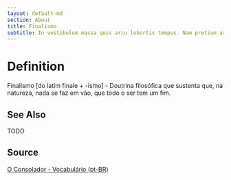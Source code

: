 ```yaml
---
layout: default-md
section: About
title: Finalismo
subtitle: In vestibulum massa quis arcu lobortis tempus. Nam pretium arcu in odio vulputate luctus.
---
```


# Definition
Finalismo [do latim finale + -ismo] - Doutrina filosófica que sustenta que, na natureza, nada se faz em vão, que todo o ser tem um fim.

## See Also
TODO

## Source
[O Consolador - Vocabulário (pt-BR)](http://www.oconsolador.com.br/linkfixo/vocabulario/principal.html)



